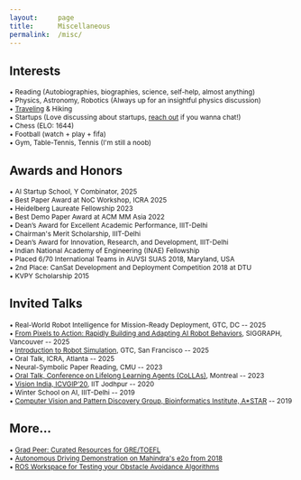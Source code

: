 ```yaml
---
layout:     page
title:      Miscellaneous
permalink:  /misc/
---
```


<style type="text/css">
    strong {
        color: #3498db;
        font-weight: 400;
    }
    blockquote {
        padding: 0px 23px;
    }
</style>

## Interests

<span style="font-size: 85%;">• Reading (Autobiographies, biographies, science, self-help, almost anything)</span><br>
<span style="font-size: 85%;">• Physics, Astronomy, Robotics (Always up for an insightful physics discussion)</span><br>
<span style="font-size: 85%;">• [Traveling](https://sarthak268.github.io/travel/) & Hiking</span><br>
<span style="font-size: 85%;">• Startups (Love discussing about startups, [reach out](https://x.com/sarthak__bhagat) if you wanna chat!)</span><br>
<span style="font-size: 85%;">• Chess (ELO: 1644)</span><br>
<span style="font-size: 85%;">• Football (watch + play + fifa)</span><br>
<span style="font-size: 85%;">• Gym, Table-Tennis, Tennis (I'm still a noob)</span><br>

## Awards and Honors

<span style="font-size: 85%;">• AI Startup School, Y Combinator, 2025 </span><br>
<span style="font-size: 85%;">• Best Paper Award at NoC Workshop, ICRA 2025</span><br>
<span style="font-size: 85%;">• Heidelberg Laureate Fellowship 2023 </span><br>
<span style="font-size: 85%;">• Best Demo Paper Award at ACM MM Asia 2022</span><br>
<span style="font-size: 85%;">• Dean’s Award for Excellent Academic Performance, IIIT-Delhi</span><br>
<span style="font-size: 85%;">• Chairman's Merit Scholarship, IIIT-Delhi</span><br>
<span style="font-size: 85%;">• Dean’s Award for Innovation, Research, and Development, IIIT-Delhi</span><br>
<span style="font-size: 85%;">• Indian National Academy of Engineering (INAE) Fellowship</span><br>
<span style="font-size: 85%;">• Placed 6/70 International Teams in AUVSI SUAS 2018, Maryland, USA</span><br>
<span style="font-size: 85%;">• 2nd Place: CanSat Development and Deployment Competition 2018 at DTU</span><br>
<span style="font-size: 85%;">• KVPY Scholarship 2015</span><br>

## Invited Talks

<span style="font-size: 85%;">• Real-World Robot Intelligence for Mission-Ready Deployment, GTC, DC -- 2025</span><br>
<span style="font-size: 85%;">• [From Pixels to Action: Rapidly Building and Adapting AI Robot Behaviors](https://www.nvidia.com/en-us/on-demand/session/siggraph25-s13/), SIGGRAPH, Vancouver -- 2025</span><br>
<span style="font-size: 85%;">• [Introduction to Robot Simulation](https://www.nvidia.com/en-us/on-demand/session/gtc25-dlit74633/), GTC, San Francisco -- 2025</span><br>
<span style="font-size: 85%;">• Oral Talk, ICRA, Atlanta -- 2025</span><br>
<span style="font-size: 85%;">• Neural-Symbolic Paper Reading, CMU -- 2023</span><br>
<span style="font-size: 85%;">• [Oral Talk, Conference on Lifelong Learning Agents (CoLLAs)](https://lifelong-ml.cc/Conferences/2023/acceptedpapers), Montreal -- 2023</span><br>
<span style="font-size: 85%;">• [Vision India, ICVGIP’20](https://iitj.ac.in/icvgip2021/2020/visionIndia.php), IIT Jodhpur -- 2020</span><br>
<span style="font-size: 85%;">• Winter School on AI, IIIT-Delhi -- 2019</span><br>
<span style="font-size: 85%;">• [Computer Vision and Pattern Discovery Group, Bioinformatics Institute, A*STAR](https://www.a-star.edu.sg/bii/research/ciid/cvpd) -- 2019</span><br>

## More...

<span style="font-size: 85%;">• [Grad Peer: Curated Resources for GRE/TOEFL](https://gradpeer.gumroad.com/)</span><br>
<span style="font-size: 85%;">• [Autonomous Driving Demonstration on Mahindra's e2o from 2018](https://youtu.be/Oei8r27vscQ)</span><br>
<span style="font-size: 85%;">• [ROS Workspace for Testing your Obstacle Avoidance Algorithms](https://github.com/sarthak268/Obstacle_Avoidance_for_UAV)</span><br>













